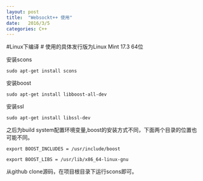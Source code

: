 ```yaml
---
layout: post
title:  "Websockt++ 使用"
date:   2016/3/5 
categories: C++
---
```


#Linux下编译  #
使用的具体发行版为Linux Mint 17.3 64位

安装scons

`sudo apt-get install scons`

安装boost

`sudo apt-get install libboost-all-dev`

安装ssl

`sudo apt-get install libssl-dev`

之后为build system配置环境变量,boost的安装方式不同，下面两个目录的位置也可能不同。

`export BOOST_INCLUDES = /usr/include/boost`

`export BOOST_LIBS = /usr/lib/x86_64-linux-gnu`

从github clone源码，在项目根目录下运行scons即可。
